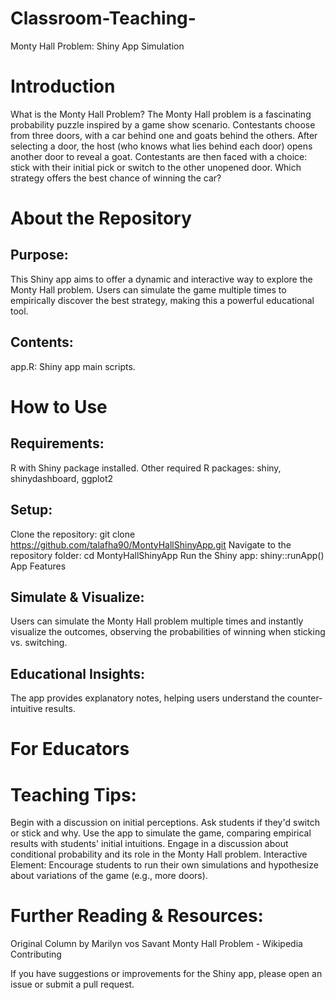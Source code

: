 # Classroom-Teaching-
Monty Hall Problem: Shiny App Simulation

# Introduction

What is the Monty Hall Problem?
The Monty Hall problem is a fascinating probability puzzle inspired by a game show scenario. Contestants choose from three doors, with a car behind one and goats behind the others. After selecting a door, the host (who knows what lies behind each door) opens another door to reveal a goat. Contestants are then faced with a choice: stick with their initial pick or switch to the other unopened door. Which strategy offers the best chance of winning the car?

# About the Repository

##  Purpose:
This Shiny app aims to offer a dynamic and interactive way to explore the Monty Hall problem. Users can simulate the game multiple times to empirically discover the best strategy, making this a powerful educational tool.

## Contents:

app.R: Shiny app main scripts.

# How to Use

## Requirements:

R with Shiny package installed.
Other required R packages: shiny, shinydashboard, ggplot2

## Setup:

Clone the repository: git clone https://github.com/talafha90/MontyHallShinyApp.git
Navigate to the repository folder: cd MontyHallShinyApp
Run the Shiny app: shiny::runApp()
App Features

## Simulate & Visualize:
Users can simulate the Monty Hall problem multiple times and instantly visualize the outcomes, observing the probabilities of winning when sticking vs. switching.

## Educational Insights:
The app provides explanatory notes, helping users understand the counter-intuitive results.

# For Educators

# Teaching Tips:

Begin with a discussion on initial perceptions. Ask students if they'd switch or stick and why.
Use the app to simulate the game, comparing empirical results with students' initial intuitions.
Engage in a discussion about conditional probability and its role in the Monty Hall problem.
Interactive Element:
Encourage students to run their own simulations and hypothesize about variations of the game (e.g., more doors).

# Further Reading & Resources:

Original Column by Marilyn vos Savant
Monty Hall Problem - Wikipedia
Contributing

If you have suggestions or improvements for the Shiny app, please open an issue or submit a pull request.
